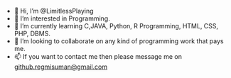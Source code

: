 - 👋 Hi, I’m @LimitlessPlaying
- 👀 I’m interested in Programming.
- 🌱 I’m currently learning C,JAVA, Python, R Programming, HTML, CSS, PHP, DBMS.
- 💞️ I’m looking to collaborate on any kind of programming work that pays me.
- 📫 If you want to contact me then please message me on github.regmisuman@gmail.com
<!---
LimitlessPlaying/LimitlessPlaying is a ✨ special ✨ repository because its `README.md` (this file) appears on your GitHub profile.
You can click the Preview link to take a look at your changes.
--->
